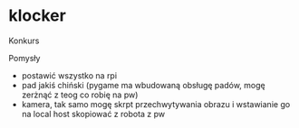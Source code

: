 # klocker
Konkurs

Pomysły
- postawić wszystko na rpi
- pad jakiś chiński (pygame ma wbudowaną obsługę padów, mogę zerżnąć z teog co robię na pw)
- kamera, tak samo mogę skrpt przechwytywania obrazu i wstawianie go na local host skopiować z robota z pw
